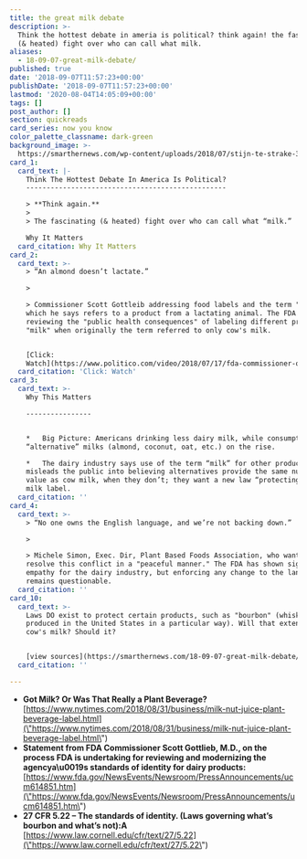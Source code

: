 ```yaml
---
title: the great milk debate
description: >-
  Think the hottest debate in ameria is political? think again! the fascinating
  (& heated) fight over who can call what milk.
aliases:
  - 18-09-07-great-milk-debate/
published: true
date: '2018-09-07T11:57:23+00:00'
publishDate: '2018-09-07T11:57:23+00:00'
lastmod: '2020-08-04T14:05:09+00:00'
tags: []
post_author: []
section: quickreads
card_series: now you know
color_palette_classname: dark-green
background_image: >-
  https://smarthernews.com/wp-content/uploads/2018/07/stijn-te-strake-316914-unsplash-scaled.jpg
card_1:
  card_text: |-
    Think The Hottest Debate In America Is Political?
    -------------------------------------------------

    > **Think again.**
    > 
    > The fascinating (& heated) fight over who can call what “milk.”

    Why It Matters
  card_citation: Why It Matters
card_2:
  card_text: >-
    > “An almond doesn’t lactate.”

    > 

    > Commissioner Scott Gottleib addressing food labels and the term "milk" -
    which he says refers to a product from a lactating animal. The FDA is
    reviewing the "public health consequences" of labeling different products
    "milk" when originally the term referred to only cow's milk.


    [Click:
    Watch](https://www.politico.com/video/2018/07/17/fda-commissioner-on-milk-regulation-an-almond-doesnt-lactate-067140)
  card_citation: 'Click: Watch'
card_3:
  card_text: >-
    Why This Matters

    ----------------


    *   Big Picture: Americans drinking less dairy milk, while consumption of
    “alternative” milks (almond, coconut, oat, etc.) on the rise.

    *   The dairy industry says use of the term “milk” for other products
    misleads the public into believing alternatives provide the same nutritional
    value as cow milk, when they don’t; they want a new law “protecting” the
    milk label.
  card_citation: ''
card_4:
  card_text: >-
    > “No one owns the English language, and we’re not backing down.”

    > 

    > Michele Simon, Exec. Dir, Plant Based Foods Association, who wants to
    resolve this conflict in a "peaceful manner." The FDA has shown signs of
    empathy for the dairy industry, but enforcing any change to the language
    remains questionable.
  card_citation: ''
card_10:
  card_text: >-
    Laws DO exist to protect certain products, such as "bourbon" (whiskey
    produced in the United States in a particular way). Will that extend to
    cow's milk? Should it?


    [view sources](https://smarthernews.com/18-09-07-great-milk-debate/)
  card_citation: ''

---
```

*   **Got Milk? Or Was That Really a Plant Beverage?**  
    [https://www.nytimes.com/2018/08/31/business/milk-nut-juice-plant-beverage-label.html](\"https://www.nytimes.com/2018/08/31/business/milk-nut-juice-plant-beverage-label.html\")
*   **Statement from FDA Commissioner Scott Gottlieb, M.D., on the process FDA is undertaking for reviewing and modernizing the agencya\\u0019s standards of identity for dairy products:**  
    [https://www.fda.gov/NewsEvents/Newsroom/PressAnnouncements/ucm614851.htm](\"https://www.fda.gov/NewsEvents/Newsroom/PressAnnouncements/ucm614851.htm\")
*   **27 CFR 5.22 – The standards of identity. (Laws governing what’s bourbon and what’s not):A**  
    [https://www.law.cornell.edu/cfr/text/27/5.22](\"https://www.law.cornell.edu/cfr/text/27/5.22\")